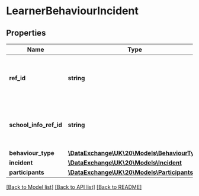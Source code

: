 # LearnerBehaviourIncident

## Properties
Name | Type | Description | Notes
------------ | ------------- | ------------- | -------------
**ref_id** | **string** | The ID (GUID) that uniquely identifies a particular incident | 
**school_info_ref_id** | **string** | The ID (GUID) of the school that the event takes place. | 
**behaviour_type** | [**\DataExchange\UK\20\Models\BehaviourType**](BehaviourType.md) |  | [optional] 
**incident** | [**\DataExchange\UK\20\Models\Incident**](Incident.md) |  | [optional] 
**participants** | [**\DataExchange\UK\20\Models\Participants**](Participants.md) |  | [optional] 

[[Back to Model list]](../README.md#documentation-for-models) [[Back to API list]](../README.md#documentation-for-api-endpoints) [[Back to README]](../README.md)


